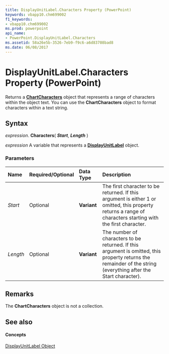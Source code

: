 ```yaml
---
title: DisplayUnitLabel.Characters Property (PowerPoint)
keywords: vbapp10.chm699002
f1_keywords:
- vbapp10.chm699002
ms.prod: powerpoint
api_name:
- PowerPoint.DisplayUnitLabel.Characters
ms.assetid: 58a26e5b-3526-7eb9-f9c6-a6d83708bad8
ms.date: 06/08/2017
---
```



# DisplayUnitLabel.Characters Property (PowerPoint)

Returns a  **[ChartCharacters](PowerPoint.ChartCharacters.md)** object that represents a range of characters within the object text. You can use the **ChartCharacters** object to format characters within a text string.


## Syntax

 _expression_. **Characters**( **_Start_**, **_Length_** )

 _expression_ A variable that represents a **[DisplayUnitLabel](PowerPoint.DisplayUnitLabel.md)** object.


### Parameters



|**Name**|**Required/Optional**|**Data Type**|**Description**|
|:-----|:-----|:-----|:-----|
| _Start_|Optional|**Variant**|The first character to be returned. If this argument is either 1 or omitted, this property returns a range of characters starting with the first character.|
| _Length_|Optional|**Variant**|The number of characters to be returned. If this argument is omitted, this property returns the remainder of the string (everything after the Start character).|

## Remarks

The  **ChartCharacters** object is not a collection.


## See also


#### Concepts


[DisplayUnitLabel Object](PowerPoint.DisplayUnitLabel.md)


